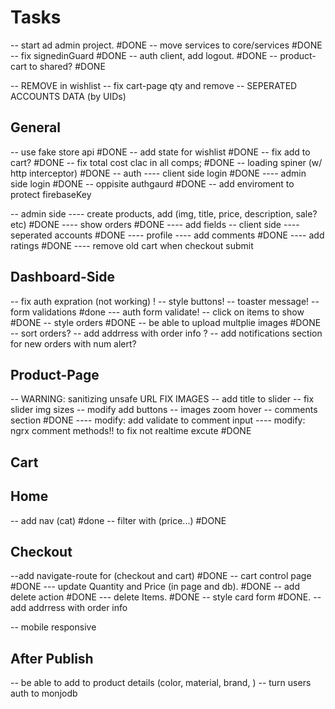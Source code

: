 # Tasks 
-- start ad admin project. #DONE
-- move services to core/services #DONE
-- fix signedinGuard #DONE
-- auth client, add logout. #DONE 
-- product-cart to shared?  #DONE


-- REMOVE in wishlist
-- fix cart-page qty and remove
-- SEPERATED ACCOUNTS DATA (by UIDs)
## General
-- use fake store api #DONE
-- add state for wishlist #DONE
-- fix add to cart? #DONE
-- fix total cost clac in all comps;  #DONE
-- loading spiner (w/ http interceptor) #DONE
-- auth 
---- client side login #DONE
---- admin side login #DONE
-- oppisite authgaurd #DONE
-- add enviroment to protect firebaseKey


-- admin side 
---- create products, add (img, title, price, description, sale? etc) #DONE
---- show orders #DONE
---- add  fields
-- client side 
---- seperated accounts #DONE
---- profile
---- add comments #DONE
---- add ratings #DONE
---- remove old cart when checkout submit

## Dashboard-Side
-- fix auth expration (not working) !
-- style buttons!
-- toaster message!
-- form validations #done 
--- auth form validate!
-- click on items to show #DONE
-- style orders #DONE
-- be able to upload multplie images #DONE
-- sort orders?
-- add addrress with order info ?
-- add notifications section for new orders with num alert?



## Product-Page
-- WARNING: sanitizing unsafe URL FIX IMAGES
-- add title to slider
-- fix slider img sizes
-- modify add buttons
-- images zoom hover
-- comments section #DONE
---- modify: add validate to comment input
---- modify: ngrx comment methods!! to fix not realtime excute #DONE
## Cart


## Home
-- add nav (cat) #done
-- filter with (price...) #DONE



## Checkout
--add navigate-route for (checkout and cart) #DONE
-- cart control page #DONE
--- update Quantity and Price (in page  and db). #DONE
-- add delete action #DONE
--- delete Items. #DONE
-- style card form #DONE.
-- add addrress with order info 



-- mobile responsive 


## After Publish
-- be able to add to product details (color, material, brand, )
-- turn users auth to monjodb
